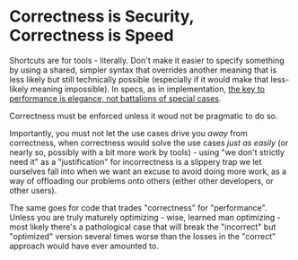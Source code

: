 # Correctness is Security, Correctness is Speed

Shortcuts are for tools - literally. Don't make it easier to specify something by using a shared, simpler syntax that overrides another meaning that is less likely but still technically possible (especially if it would make that less-likely meaning impossible). In specs, as in implementation, [the key to performance is elegance, not battalions of special cases][Conversations: Jon Bentley].

[Conversations: Jon Bentley]: http://www.drdobbs.com/architecture-and-design/conversations-jon-bentley/207000707

Correctness must be enforced unless it woud not be pragmatic to do so.

Importantly, you must not let the use cases drive you *away* from correctness, when correctness would solve the use cases *just as easily* (or nearly so, possibly with a bit more work by tools) - using "we don't strictly need it" as a "justification" for incorrectness is a slippery trap we let ourselves fall into when we want an excuse to avoid doing more work, as a way of offloading our problems onto others (either other developers, or other users).

The same goes for code that trades "correctness" for "performance". Unless you are truly maturely optimizing - wise, learned man optimizing - most likely there's a pathological case that will break the "incorrect" but "optimized" version several times worse than the losses in the "correct" approach would have ever amounted to.
